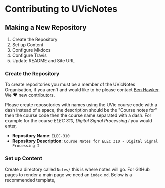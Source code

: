 # Contributing to UVicNotes

## Making a New Repository

1. Create the Repository
2. Set up Content
3. Configure Mkdocs
4. Configure Travis
5. Update README and Site URL

### Create the Repository

To create repositories you must be a member of the UVicNotes Organisation, if you aren't and would like to be please contact [Ben Hawker](mailto:ben@hawker.me). We :heart: new contributors.

Please create reposotories with names using the UVic course code with a dash instead of a space, the description should be the "Course notes for" then the course code then the course name separated with a dash. For example for the course _ELEC 310, Digital Signal Processing I_ you would enter,

* __Repository Name__: `ELEC-310`
* __Repository Description__: `Course Notes for ELEC 310 - Digital Signal Processing I `

### Set up Content

Create a directory called `Notes/` this is where notes will go. For GitHub pages to render a main page we need an `index.md`. Below is a recommended template,

